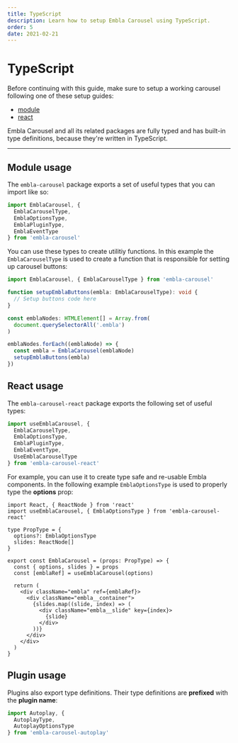 ```yaml
---
title: TypeScript
description: Learn how to setup Embla Carousel using TypeScript.
order: 5
date: 2021-02-21
---
```


# TypeScript

Before continuing with this guide, make sure to setup a working carousel following one of these setup guides:

- [module](/get-started/module/)
- [react](/get-started/react/)

Embla Carousel and all its related packages are fully typed and has built-in type definitions, because they're written in TypeScript.

---

## Module usage

The `embla-carousel` package exports a set of useful types that you can import like so:

```ts
import EmblaCarousel, {
  EmblaCarouselType,
  EmblaOptionsType,
  EmblaPluginType,
  EmblaEventType
} from 'embla-carousel'
```

You can use these types to create utilitiy functions. In this example the `EmblaCarouselType` is used to create a function that is responsible for setting up carousel buttons:

```ts
import EmblaCarousel, { EmblaCarouselType } from 'embla-carousel'

function setupEmblaButtons(embla: EmblaCarouselType): void {
  // Setup buttons code here
}

const emblaNodes: HTMLElement[] = Array.from(
  document.querySelectorAll('.embla')
)

emblaNodes.forEach((emblaNode) => {
  const embla = EmblaCarousel(emblaNode)
  setupEmblaButtons(embla)
})
```

## React usage

The `embla-carousel-react` package exports the following set of useful types:

```ts
import useEmblaCarousel, {
  EmblaCarouselType,
  EmblaOptionsType,
  EmblaPluginType,
  EmblaEventType,
  UseEmblaCarouselType
} from 'embla-carousel-react'
```

For example, you can use it to create type safe and re-usable Embla components. In the following example `EmblaOptionsType` is used to properly type the **options** prop:

```tsx
import React, { ReactNode } from 'react'
import useEmblaCarousel, { EmblaOptionsType } from 'embla-carousel-react'

type PropType = {
  options?: EmblaOptionsType
  slides: ReactNode[]
}

export const EmblaCarousel = (props: PropType) => {
  const { options, slides } = props
  const [emblaRef] = useEmblaCarousel(options)

  return (
    <div className="embla" ref={emblaRef}>
      <div className="embla__container">
        {slides.map((slide, index) => (
          <div className="embla__slide" key={index}>
            {slide}
          </div>
        ))}
      </div>
    </div>
  )
}
```

## Plugin usage

Plugins also export type definitions. Their type definitions are **prefixed** with the **plugin name**:

```ts
import Autoplay, {
  AutoplayType,
  AutoplayOptionsType
} from 'embla-carousel-autoplay'
```
